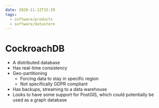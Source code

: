 ```yaml
---
date: 2020-11-12T15:29
tags:
  - software/products
  - software/datastore
---
```


# CockroachDB

* A distributed database
* Has real-time consistency
* Geo-partitioning
  * Forcing data to stay in specific region
  * Not specifically GDPR compliant
* Has backups, streaming to a data warehouse
* Looks to have some support for PostGIS, which could potentially be used as a
   graph database
